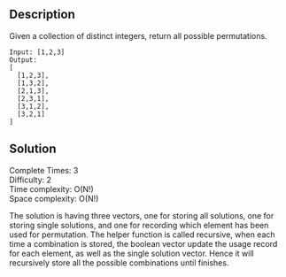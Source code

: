 ## Description 
Given a collection of distinct integers, return all possible permutations.
````
Input: [1,2,3]
Output:
[
  [1,2,3],
  [1,3,2],
  [2,1,3],
  [2,3,1],
  [3,1,2],
  [3,2,1]
]
````
## Solution
Complete Times: 3 <br/>
Difficulty: 2 <br/>
Time complexity: O(N!)<br/>
Space complexity: O(N!)<br/>

The solution is having three vectors, 
one for storing all solutions, one for storing single 
solutions, and one for recording which element has been used
for permutation.
The helper function is called recursive, when each time
a combination is stored, the boolean vector update the 
usage record for each element, as well as the single solution
vector. Hence it will recursively store all the possible 
combinations until finishes.
